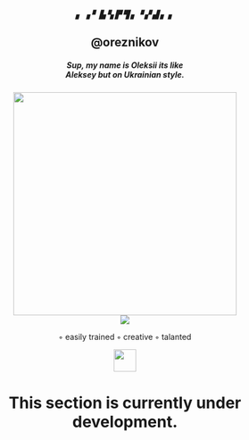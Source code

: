 <h5 align="center">▖ ▗ ▘ ▙ ▚ ▛ ▜ ▖▝ ▞ ▟ ▖ ▖</h5>
<h2 align="center">@oreznikov</h2>

<h5 align="center">Sup, my name is Oleksii its like <br/>Aleksey but on Ukrainian style.</h5>
<p align="center">
    <img src="https://https://github.com/sator4iiik/sator4iiik/blob/main/images/oreznikov.png" height="400px">
    <br/>
    <img src="https://img.shields.io/aur/last-modified/oreznikov?color=orange&style=plastic" heigt="70%">
    <p align="center">◦ easily trained ◦ creative ◦ talanted</p>
<p align="center">
        <a href="https://www.codewars.com/users/oreznikov" target="_blank">
        <img src="https://www.codewars.com/users/oreznikov/badges/micro" height="40px">
        </a>
    <br>
</p>

<h1 align="center">This section is currently under development.</h1>

